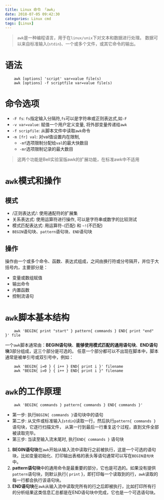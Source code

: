 ```yaml
---
title: Linux 命令 「awk」
date: 2018-07-05 09:42:30
categories: Linux cmd
tags: [Linux]
---
```


> `awk`是一种编程语言，用于在`linux/unix`下对文本和数据进行处理。
数据可以来自标准输入(`stdin`)、一个或多个文件，或其它命令的输出。

<!-- more -->

# 语法

```
    awk [options] 'script' var=value file(s)
    awk [options] -f scriptfile var=value file(s)
```

# 命令选项

- `-F fs`:  `fs`指定输入分隔符,`fs`可以是字符串或正则表达式,如`-F`
- `-v var=value`:   赋值一个用户定义变量, 将外部变量传递给`awk`
- `-f scripfile`:   从脚本文件中读取`awk`命令
- `-m [fr] val`:    对val值设置内在限制, 
  - `-mf`选项限制分配给`val`的最大快数目
  - `-mr`选项限制记录的最大数目
> 这两个功能是Bell实验室版awk的扩展功能，在标准awk中不适用


# `awk`模式和操作

## 模式

- /正则表达式/:  使用通配符的扩展集
- 关系表达式:    使用运算符进行操作, 可以是字符串或数字的比较测试
- 模式匹配表达式:  用运算符`~`(匹配) 和 `~!`(不匹配)
- `BEGIN`语句块、`pattern`语句块、`END`语句块

## 操作

操作由一个或多个命令、函数、表达式组成，之间由换行符或分号隔开，并位于大括号内，主要部分是：

- 变量或数组赋值
- 输出命令
- 内置函数
- 控制流语句


# `awk`脚本基本结构

```
    awk 'BEGIN{ print "start" } pattern{ commands } END{ print "end" }' file
```

一个`awk`脚本通常由：**BEGIN语句块**、**能够使用模式匹配的通用语句块**、**END语句块**3部分组成，这三个部分是可选的。
任意一个部分都可以不出现在脚本中，脚本通常是被单引号或双引号中，例如：

```
    awk 'BEGIN{ i=0 } { i++ } END{ print i }' filename
    awk "BEGIN{ i=0 } { i++ } END{ print i }" filename
```

# `awk`的工作原理

```
    awk 'BEGIN{ commands } pattern{ commands } END{ commands }'
```

- 第一步:  执行`BEGIN{ commands }`语句块中的语句
- 第二步:  从文件或标准输入(`stdin`)读取一行，然后执行`pattern{ commands }`语句块，它逐行扫描文件，
从第一行到最后一行重复这个过程，直到文件全部被读取完毕。
- 第三步:  当读至输入流末尾时, 执行`END{ commands }` 语句块

1. **BEGIN语句块**在`awk`开始从输入流中读取行之前被执行，这是一个可选的语句块，比如变量初始化、打印输出表格的表头等语句通常可以写在`BEGIN语句块`中。
2. **pattern语句块**中的通用命令是最重要的部分，它也是可选的。如果没有提供`pattern`语句块，则默认执行{ `print` }，即打印每一个读取到的行，`awk`读取的每一行都会执行该语句块。
3. **END语句块**在`awk`从输入流中读取完所有的行之后即被执行，比如打印所有行的分析结果这类信息汇总都是在END语句块中完成，它也是一个可选语句块。


